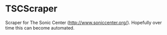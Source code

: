 # TSCScraper
Scraper for The Sonic Center (http://www.soniccenter.org/). Hopefully over time this can become automated.
